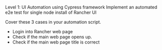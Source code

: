 Level 1: UI Automation using Cypress framework
Implement an automated e2e test for single node install of Rancher UI

Cover these 3 cases in your automation script.
- Login into Rancher web page
- Check if the main web page opens up.
- Check if the main web page title is correct
